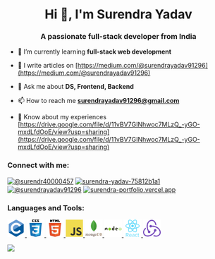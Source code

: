 <h1 align="center">Hi 👋, I'm Surendra Yadav</h1>
<h3 align="center">A passionate full-stack developer from India</h3>

- 🌱 I’m currently learning **full-stack web development**

- 📝 I write articles on [https://medium.com/@surendrayadav91296](https://medium.com/@surendrayadav91296)

- 💬 Ask me about **DS, Frontend, Backend**

- 📫 How to reach me **surendrayadav91296@gmail.com**

- 📄 Know about my experiences [https://drive.google.com/file/d/11vBV7GINhwoc7MLzQ_-yGO-mxdLfdOoE/view?usp=sharing](https://drive.google.com/file/d/11vBV7GINhwoc7MLzQ_-yGO-mxdLfdOoE/view?usp=sharing)

<h3 align="left">Connect with me:</h3>
<p align="left">
<a href="https://twitter.com/@surendr40000457" target="blank"><img align="center" src="https://raw.githubusercontent.com/rahuldkjain/github-profile-readme-generator/master/src/images/icons/Social/twitter.svg" alt="@surendr40000457" height="30" width="40" /></a>
<a href="https://linkedin.com/in/surendra-yadav-75812b1a1" target="blank"><img align="center" src="https://raw.githubusercontent.com/rahuldkjain/github-profile-readme-generator/master/src/images/icons/Social/linked-in-alt.svg" alt="surendra-yadav-75812b1a1" height="30" width="40" /></a>
<a href="https://medium.com/@surendrayadav91296" target="blank"><img align="center" src="https://raw.githubusercontent.com/rahuldkjain/github-profile-readme-generator/master/src/images/icons/Social/medium.svg" alt="@surendrayadav91296" height="30" width="40" /></a>
  <a href="https://surendra-portfolio.vercel.app" target="blank"><img align="center" src="https://encrypted-tbn0.gstatic.com/images?q=tbn:ANd9GcR0o78SPadrGG2egcNyPa1lJLNMvY5RUKtqwA&usqp=CAU" alt="surendra-portfolio.vercel.app" height="30" width="40" /></a>
</p>

<h3 align="left">Languages and Tools:</h3>
<p align="left"> <a href="https://www.cprogramming.com/" target="_blank" rel="noreferrer"> <img src="https://raw.githubusercontent.com/devicons/devicon/master/icons/c/c-original.svg" alt="c" width="40" height="40"/> </a> <a href="https://www.w3schools.com/css/" target="_blank" rel="noreferrer"> <img src="https://raw.githubusercontent.com/devicons/devicon/master/icons/css3/css3-original-wordmark.svg" alt="css3" width="40" height="40"/> </a> <a href="https://www.w3.org/html/" target="_blank" rel="noreferrer"> <img src="https://raw.githubusercontent.com/devicons/devicon/master/icons/html5/html5-original-wordmark.svg" alt="html5" width="40" height="40"/> </a> <a href="https://developer.mozilla.org/en-US/docs/Web/JavaScript" target="_blank" rel="noreferrer"> <img src="https://raw.githubusercontent.com/devicons/devicon/master/icons/javascript/javascript-original.svg" alt="javascript" width="40" height="40"/> </a> <a href="https://www.mongodb.com/" target="_blank" rel="noreferrer"> <img src="https://raw.githubusercontent.com/devicons/devicon/master/icons/mongodb/mongodb-original-wordmark.svg" alt="mongodb" width="40" height="40"/> </a> <a href="https://nodejs.org" target="_blank" rel="noreferrer"> <img src="https://raw.githubusercontent.com/devicons/devicon/master/icons/nodejs/nodejs-original-wordmark.svg" alt="nodejs" width="40" height="40"/> </a> <a href="https://reactjs.org/" target="_blank" rel="noreferrer"> <img src="https://raw.githubusercontent.com/devicons/devicon/master/icons/react/react-original-wordmark.svg" alt="react" width="40" height="40"/> </a> <a href="https://redux.js.org" target="_blank" rel="noreferrer"> <img src="https://raw.githubusercontent.com/devicons/devicon/master/icons/redux/redux-original.svg" alt="redux" width="40" height="40"/> </a> </p>

<img src="https://github-readme-stats.vercel.app/api?username=Surendra9129&&show_icons=true&title_color=ffffff&icon_color=bb2acf&text_color=daf7dc&bg_color=151515">
